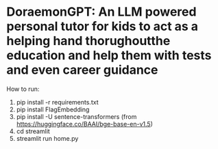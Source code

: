 # DoraemonGPT: An LLM powered personal tutor for kids to act as a helping hand thorughoutthe education and help them with tests and even career guidance

How to run:
1. pip install -r requirements.txt
2. pip install FlagEmbedding
3. pip install -U sentence-transformers (from https://huggingface.co/BAAI/bge-base-en-v1.5)
4. cd streamlit
5. streamlit run home.py
